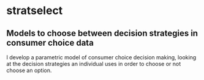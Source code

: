 # stratselect

## Models to choose between decision strategies in consumer choice data 

I develop a parametric model of consumer choice decision making, looking at the decision strategies an individual uses in order to choose or not choose an option.
